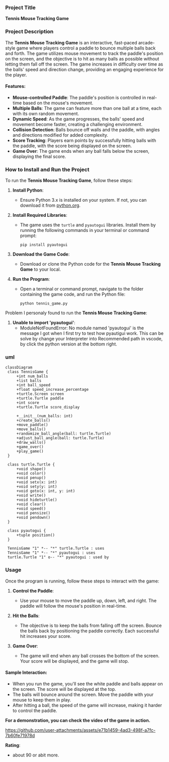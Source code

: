 ### Project Title
**Tennis Mouse Tracking Game**

### Project Description
The **Tennis Mouse Tracking Game** is an interactive, fast-paced arcade-style game where players control a paddle to bounce multiple balls back and forth. The game utilizes mouse movement to track the paddle's position on the screen, and the objective is to hit as many balls as possible without letting them fall off the screen. The game increases in difficulty over time as the balls' speed and direction change, providing an engaging experience for the player.

#### Features:
- **Mouse-controlled Paddle**: The paddle's position is controlled in real-time based on the mouse's movement.
- **Multiple Balls**: The game can feature more than one ball at a time, each with its own random movement.
- **Dynamic Speed**: As the game progresses, the balls' speed and movement become faster, creating a challenging environment.
- **Collision Detection**: Balls bounce off walls and the paddle, with angles and directions modified for added complexity.
- **Score Tracking**: Players earn points by successfully hitting balls with the paddle, with the score being displayed on the screen.
- **Game Over**: The game ends when any ball falls below the screen, displaying the final score.

### How to Install and Run the Project
To run the **Tennis Mouse Tracking Game**, follow these steps:
1. **Install Python**:
   - Ensure Python 3.x is installed on your system. If not, you can download it from [python.org](https://www.python.org/downloads/).

2. **Install Required Libraries**:
   - The game uses the `turtle` and `pyautogui` libraries. Install them by running the following commands in your terminal or command prompt:
     ```
     pip install pyautogui
     ```

3. **Download the Game Code**:
   - Download or clone the Python code for the **Tennis Mouse Tracking Game** to your local.

4. **Run the Program**:
   - Open a terminal or command prompt, navigate to the folder containing the game code, and run the Python file:
     ```
     python tennis_game.py
     ```
     
Problem I personaly found to run the **Tennis Mouse Tracking Game**:
1. **Unable to import 'pyautogui'**:
   - ModuleNotFoundError: No module named 'pyautogui' is the message I got when I first try to test how pyautigui work. This can be solve by change your Interpreter into Recommended path in vscode, by click the python version at the bottom right.

### uml
   ```mermaid
  classDiagram
    class TennisGame {
        +int num_balls
        +list balls
        +int ball_speed
        +float speed_increase_percentage
        +turtle.Screen screen
        +turtle.Turtle paddle
        +int score
        +turtle.Turtle score_display

        +__init__(num_balls: int)
        +create_balls()
        +move_paddle()
        +move_balls()
        +randomize_ball_angle(ball: turtle.Turtle)
        +adjust_ball_angle(ball: turtle.Turtle)
        +draw_walls()
        +game_over()
        +play_game()
    }

    class turtle.Turtle {
        +void shape()
        +void color()
        +void penup()
        +void setx(x: int)
        +void sety(y: int)
        +void goto(x: int, y: int)
        +void write()
        +void hideturtle()
        +void clear()
        +void speed()
        +void pensize()
        +void pendown()
    }

    class pyautogui {
        +tuple position()
    }

    TennisGame "1" *-- "*" turtle.Turtle : uses
    TennisGame "1" *-- "*" pyautogui : uses
    turtle.Turtle "1" o-- "*" pyautogui : used by
   ```

### Usage
Once the program is running, follow these steps to interact with the game:

1. **Control the Paddle**:
   - Use your mouse to move the paddle up, down, left, and right. The paddle will follow the mouse's position in real-time.

2. **Hit the Balls**:
   - The objective is to keep the balls from falling off the screen. Bounce the balls back by positioning the paddle correctly. Each successful hit increases your score.

3. **Game Over**:
   - The game will end when any ball crosses the bottom of the screen. Your score will be displayed, and the game will stop.

#### Sample Interaction:
- When you run the game, you'll see the white paddle and balls appear on the screen. The score will be displayed at the top.
- The balls will bounce around the screen. Move the paddle with your mouse to keep them in play.
- After hitting a ball, the speed of the game will increase, making it harder to control the paddle.

**For a demonstration, you can check the video of the game in action.**


https://github.com/user-attachments/assets/e71b1459-4ad3-498f-a7fc-7b60fe71978d


**Rating**:
- about 90 or abit more.
